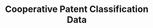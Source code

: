 ---
bigquery: https://console.cloud.google.com/bigquery?p=patents-public-data&d=cpc&page=dataset
citation: '“Cooperative Patent Classification” by the EPO and USPTO, for public use. '
contributors: EPO, USPTO
cost: None
description: Cooperative Patent Classification Data contains the scheme and definitions
  of the Cooperative Patent Classification system for classifying patent documents.
  The CPC is the result of a partnership between the EPO and the USPTO in their joint
  effort to develop a common, internationally compatible classification system for
  technical documents, in particular patent publications, which will be used by both
  offices in the patent granting process
documentation: https://www.cooperativepatentclassification.org/cpcSchemeAndDefinitions
last_edit: 04/08/2022, 04:56:19
location: https://www.cooperativepatentclassification.org/index
maintained_by: USPTO, EPO
schema_fields:
- status
- definition
- child_groups
- glossary
- additional_only
- breakdown_code
- not_allocatable
- informativeReferences
- childGroups
- title_full
- residual_references
- breakdownCode
- limitingReferences
- notAllocatable
- residualReferences
- application_references
- synonyms
- level
- sizeCache
- informative_references
- dateRevised
- limiting_references
- applicationReferences
- parents
- ipcConcordant
- date_revised
- titlePart
- titleFull
- symbol
- ipc_concordant
- title_part
- children
shortname: cooperative_patent_classification
tags:
- patents
- science
title: Cooperative Patent Classification Data
uuid: 984374a7-16e9-4b35-9445-458daceb01bf
---